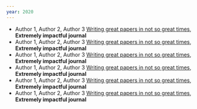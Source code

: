 ```yaml
---
year: 2020
---
```

- Author 1, Author 2, Author 3 [Writing great papers in not so great times](https://www.jstor.org/stable/10.1525/fq.2012.66.1.16), **Extremely impactful journal**
- Author 1, Author 2, Author 3 [Writing great papers in not so great times](https://www.jstor.org/stable/10.1525/fq.2012.66.1.16), **Extremely impactful journal**
- Author 1, Author 2, Author 3 [Writing great papers in not so great times](https://www.jstor.org/stable/10.1525/fq.2012.66.1.16), **Extremely impactful journal**
- Author 1, Author 2, Author 3 [Writing great papers in not so great times](https://www.jstor.org/stable/10.1525/fq.2012.66.1.16), **Extremely impactful journal**
- Author 1, Author 2, Author 3 [Writing great papers in not so great times](https://www.jstor.org/stable/10.1525/fq.2012.66.1.16), **Extremely impactful journal**
- Author 1, Author 2, Author 3 [Writing great papers in not so great times](https://www.jstor.org/stable/10.1525/fq.2012.66.1.16), **Extremely impactful journal**